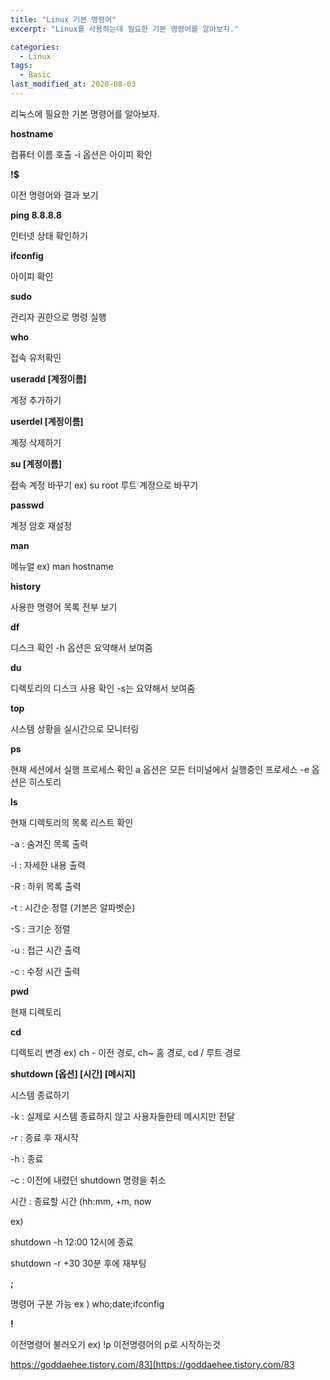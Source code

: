 ```yaml
---
title: "Linux 기본 명령어"
excerpt: "Linux를 사용하는데 필요한 기본 명령어를 알아보자."

categories:
  - Linux
tags:
  - Basic
last_modified_at: 2020-08-03
---
```




리눅스에 필요한 기본 명령어를 알아보자.


**hostname** 
  
 컴퓨터 이름 호출  -i 옵션은 아이피 확인


  
  
**!$**
  
 이전 명령어와 결과 보기
  
  


**ping 8.8.8.8**
  
 인터넷 상태 확인하기
  
  


**ifconfig**
  
 아이피 확인 
  
  


**sudo** 
  
 관리자 권한으로 명령 실행
  
  


**who**
  
 접속 유저확인
  
  


**useradd  [계정이름]**
  
 계정 추가하기
  
  


**userdel  [계정이름]**
  
 계정 삭제하기
  
  


**su [계정이름]**
  
 접속 계정 바꾸기  ex) su root  루트 계정으로 바꾸기
  
  


**passwd** 
  
 계정 암호 재설정
  
  


**man** 
  
 메뉴얼  ex) man hostname
  
  


**history**
  
 사용한 명령어 목록 전부 보기
  
  


**df**
  
 디스크 확인 -h 옵션은 요약해서 보여줌
  
  


**du**
  
 디렉토리의 디스크 사용 확인 -s는 요약해서 보여줌
  
  


**top**
  
 시스템 상황을 실시간으로 모니터링
  
  


**ps** 
  
 현재 세션에서 실행 프로세스 확인 a 옵션은 모든 터미널에서 실행중인 프로세스 -e 옵션은 히스토리
  
  


**ls** 
  
 현재 디렉토리의 목록 리스트 확인 
  
-a : 숨겨진 목록 출력 
  
-l : 자세한 내용 출력
  
-R : 하위 목록 출력
  
-t : 시간순 정렬 (기본은 알파벳순)
  
-S : 크기순 정렬
  
-u : 접근 시간 출력
  
-c : 수정 시간 출력
  
  


**pwd**
  
 현재 디렉토리
  
  


**cd**
  
 디렉토리 변경 ex) ch -  이전 경로, ch~ 홈 경로, cd / 루트 경로
  
  


**shutdown [옵션] [시간] [메시지]**
  
 시스템 종료하기
  
-k : 실제로 시스템 종료하지 않고 사용자들한테 메시지만 전달
  
-r : 종료 후 재시작
  
-h : 종료
  
-c : 이전에 내렸던 shutdown 명령을 취소
  
시간 : 종료할 시간 (hh:mm, +m, now
  
ex)
  
shutdown -h 12:00  12시에 종료
  
shutdown -r +30 30분 후에 재부팅      
  
  


**;** 
  
 명령어 구분 가능 ex ) who;date;ifconfig
  
  


**!**
  
 이전명령어 불러오기 ex) !p 이전명령어의 p로 시작하는것
  
  


<https://goddaehee.tistory.com/83](https://goddaehee.tistory.com/83>
